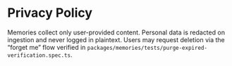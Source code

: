 # Privacy Policy

Memories collect only user-provided content. Personal data is redacted on ingestion and never logged in plaintext. Users may request deletion via the “forget me” flow verified in `packages/memories/tests/purge-expired-verification.spec.ts`.
